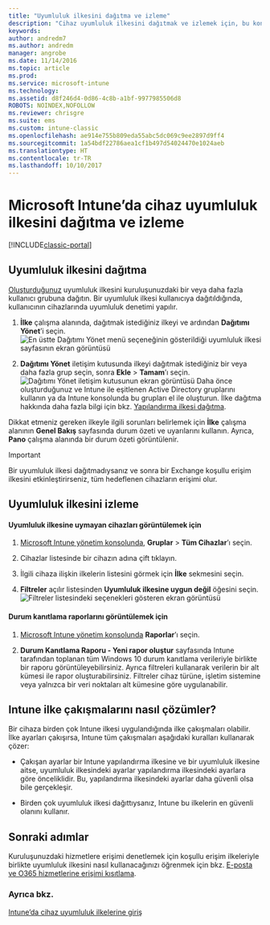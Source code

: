 ```yaml
---
title: "Uyumluluk ilkesini dağıtma ve izleme"
description: "Cihaz uyumluluk ilkesini dağıtmak ve izlemek için, bu konu başlığı altında verilen adım adım yönergeleri kullanın."
keywords: 
author: andredm7
ms.author: andredm
manager: angrobe
ms.date: 11/14/2016
ms.topic: article
ms.prod: 
ms.service: microsoft-intune
ms.technology: 
ms.assetid: d8f246d4-0d86-4c8b-a1bf-9977985506d8
ROBOTS: NOINDEX,NOFOLLOW
ms.reviewer: chrisgre
ms.suite: ems
ms.custom: intune-classic
ms.openlocfilehash: ae914e755b809eda55abc5dc069c9ee2897d9ff4
ms.sourcegitcommit: 1a54bdf22786aea1cf1b497d54024470e1024aeb
ms.translationtype: HT
ms.contentlocale: tr-TR
ms.lasthandoff: 10/10/2017
---
```

# <a name="deploy-and-monitor-a-device-compliance-policy-in-microsoft-intune"></a>Microsoft Intune’da cihaz uyumluluk ilkesini dağıtma ve izleme

[!INCLUDE[classic-portal](../includes/classic-portal.md)]

## <a name="deploy-a-compliance-policy"></a>Uyumluluk ilkesini dağıtma
[Oluşturduğunuz](create-a-device-compliance-policy-in-microsoft-intune.md) uyumluluk ilkesini kuruluşunuzdaki bir veya daha fazla kullanıcı grubuna dağıtın. Bir uyumluluk ilkesi kullanıcıya dağıtıldığında, kullanıcının cihazlarında uyumluluk denetimi yapılır.

1.  **İlke** çalışma alanında, dağıtmak istediğiniz ilkeyi ve ardından **Dağıtımı Yönet**’i seçin.
![En üstte Dağıtımı Yönet menü seçeneğinin gösterildiği uyumluluk ilkesi sayfasının ekran görüntüsü](./media/intune-sa-3c-deploy-compliance-policy2.png)

2.  **Dağıtımı Yönet** iletişim kutusunda ilkeyi dağıtmak istediğiniz bir veya daha fazla grup seçin, sonra **Ekle** > **Tamam**’ı seçin.
![Dağıtımı Yönet iletişim kutusunun ekran görüntüsü](./media/intune-sa-3d-deploy-compliance-policy3-Manage.png) Daha önce oluşturduğunuz ve Intune ile eşitlenen Active Directory gruplarını kullanın ya da Intune konsolunda bu grupları el ile oluşturun. İlke dağıtma hakkında daha fazla bilgi için bkz. [Yapılandırma ilkesi dağıtma](manage-settings-and-features-on-your-devices-with-microsoft-intune-policies.md).

Dikkat etmeniz gereken ilkeyle ilgili sorunları belirlemek için **İlke** çalışma alanının **Genel Bakış** sayfasında durum özeti ve uyarılarını kullanın. Ayrıca, **Pano** çalışma alanında bir durum özeti görüntülenir.

> [!IMPORTANT]
> Bir uyumluluk ilkesi dağıtmadıysanız ve sonra bir Exchange koşullu erişim ilkesini etkinleştirirseniz, tüm hedeflenen cihazların erişimi olur.

## <a name="monitor-the-compliance-policy"></a>Uyumluluk ilkesini izleme

#### <a name="to-view-devices-that-do-not-conform-to-a-compliance-policy"></a>Uyumluluk ilkesine uymayan cihazları görüntülemek için

1.  [Microsoft Intune yönetim konsolunda](https://manage.microsoft.com), **Gruplar** > **Tüm Cihazlar**’ı seçin.

2.  Cihazlar listesinde bir cihazın adına çift tıklayın.

3.  İlgili cihaza ilişkin ilkelerin listesini görmek için **İlke** sekmesini seçin.

4.  **Filtreler** açılır listesinden **Uyumluluk ilkesine uygun değil** öğesini seçin.
![Filtreler listesindeki seçenekleri gösteren ekran görüntüsü](./media/intune-sa-3e-view-device-noncompliance.png)

#### <a name="to-view-the-health-attestation-reports"></a>Durum kanıtlama raporlarını görüntülemek için

1.  [Microsoft Intune yönetim konsolunda](https://manage.microsoft.com) **Raporlar**’ı seçin.

2.  **Durum Kanıtlama Raporu - Yeni rapor oluştur** sayfasında Intune tarafından toplanan tüm Windows 10 durum kanıtlama verileriyle birlikte bir raporu görüntüleyebilirsiniz. Ayrıca filtreleri kullanarak verilerin bir alt kümesi ile rapor oluşturabilirsiniz. Filtreler cihaz türüne, işletim sistemine veya yalnızca bir veri noktaları alt kümesine göre uygulanabilir.

## <a name="how-intune-resolves-policy-conflicts"></a>Intune ilke çakışmalarını nasıl çözümler?
Bir cihaza birden çok Intune ilkesi uygulandığında ilke çakışmaları olabilir. İlke ayarları çakışırsa, Intune tüm çakışmaları aşağıdaki kuralları kullanarak çözer:

-   Çakışan ayarlar bir Intune yapılandırma ilkesine ve bir uyumluluk ilkesine aitse, uyumluluk ilkesindeki ayarlar yapılandırma ilkesindeki ayarlara göre önceliklidir. Bu, yapılandırma ilkesindeki ayarlar daha güvenli olsa bile gerçekleşir.

-   Birden çok uyumluluk ilkesi dağıttıysanız, Intune bu ilkelerin en güvenli olanını kullanır.

## <a name="next-steps"></a>Sonraki adımlar
Kuruluşunuzdaki hizmetlere erişimi denetlemek için koşullu erişim ilkeleriyle birlikte uyumluluk ilkesini nasıl kullanacağınızı öğrenmek için bkz. [E-posta ve O365 hizmetlerine erişimi kısıtlama](restrict-access-to-email-and-o365-services-with-microsoft-intune.md).


### <a name="see-also"></a>Ayrıca bkz.
[Intune’da cihaz uyumluluk ilkelerine giriş](introduction-to-device-compliance-policies-in-microsoft-intune.md)
